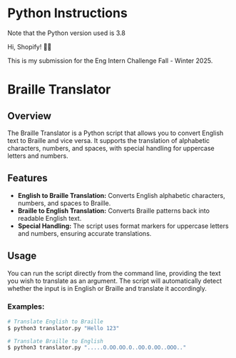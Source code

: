 # Python Instructions

Note that the Python version used is 3.8

Hi, Shopify! 👋🏾

This is my submission for the Eng Intern Challenge Fall - Winter 2025. 

# Braille Translator

## Overview
The Braille Translator is a Python script that allows you to convert English text to Braille and vice versa. It supports the translation of alphabetic characters, numbers, and spaces, with special handling for uppercase letters and numbers.

## Features
- **English to Braille Translation:** Converts English alphabetic characters, numbers, and spaces to Braille.
- **Braille to English Translation:** Converts Braille patterns back into readable English text.
- **Special Handling:** The script uses format markers for uppercase letters and numbers, ensuring accurate translations.

## Usage
You can run the script directly from the command line, providing the text you wish to translate as an argument. The script will automatically detect whether the input is in English or Braille and translate it accordingly.

### Examples:
```bash
# Translate English to Braille
$ python3 translator.py "Hello 123"

# Translate Braille to English
$ python3 translator.py ".....O.OO.OO.O..OO.O.OO..OOO.."
